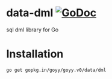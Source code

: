 # data-dml [![GoDoc](http://godoc.org/gopkg.in/goyy/goyy.v0?status.png)](http://godoc.org/gopkg.in/goyy/goyy.v0/data/dml)
sql dml library for Go

# Installation
`go get gopkg.in/goyy/goyy.v0/data/dml`
